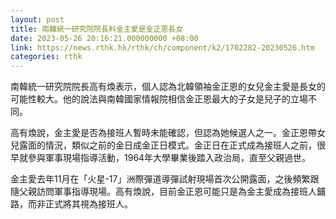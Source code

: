 ```yaml
---
layout: post
title: 南韓統一研究院院長料金主愛是金正恩長女
date: 2023-05-26 20:16:21.000000000 +08:00
link: https://news.rthk.hk/rthk/ch/component/k2/1702282-20230526.htm
categories: rthk
---
```


南韓統一研究院院長高有煥表示，個人認為北韓領袖金正恩的女兒金主愛是長女的可能性較大。他的說法與南韓國家情報院相信金正恩最大的子女是兒子的立場不同。

高有煥說，金主愛是否為接班人暫時未能確認，但認為她候選人之一。金正恩帶女兒露面的情況，類似之前的金日成金正日模式。金正日在正式成為接班人之前，很早就參與軍事現場指導活動，1964年大學畢業後踏入政治局，直至父親過世。

金主愛去年11月在「火星-17」洲際彈道導彈試射現場首次公開露面，之後頻繁跟隨父親訪問軍事指導現場。高有煥說，目前金正恩可能只是為金主愛成為接班人鋪路，而非正式將其視為接班人。
